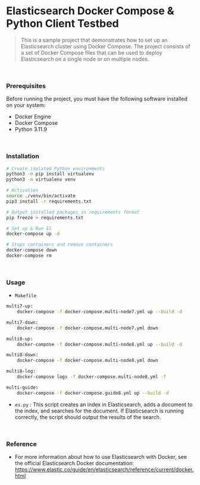 # Elasticsearch Docker Compose & Python Client Testbed

> This is a sample project that demonstrates how to set up an Elasticsearch cluster using Docker Compose. The project consists of a set of Docker Compose files that can be used to deploy Elasticsearch on a single node or on multiple nodes.

<br/>

### Prerequisites

Before running the project, you must have the following software installed on your system:

-   Docker Engine
-   Docker Compose
-   Python 3.11.9

<br/>

### Installation

```bash
# Create isolated Python environments
python3 -m pip install virtualenv
python3 -m virtualenv venv

# Activation
source ./venv/bin/activate
pip3 install -r requirements.txt

# Output installed packages in requirements format
pip freeze > requirements.txt
```

```bash
# Set up & Run ES
docker-compose up -d

# Stops containers and remove containers
docker-compose down
docker-compose rm
```

<br/>

### Usage

-   `Makefile`

```bash
multi7-up:
	docker-compose -f docker-compose.multi-node7.yml up --build -d

multi7-down:
	docker-compose -f docker-compose.multi-node7.yml down

multi8-up:
	docker-compose -f docker-compose.multi-node8.yml up --build -d

multi8-down:
	docker-compose -f docker-compose.multi-node8.yml down

multi8-log:
	docker-compose logs -f docker-compose.multi-node8.yml -f

multi-guide:
	docker-compose -f docker-compose.guide8.yml up --build -d
```

-   `es.py` : This script creates an index in Elasticsearch, adds a document to the index, and searches for the document. If Elasticsearch is running correctly, the script should output the results of the search.

<br/>

### Reference

-   For more information about how to use Elasticsearch with Docker, see the official Elasticsearch Docker documentation: https://www.elastic.co/guide/en/elasticsearch/reference/current/docker.html
